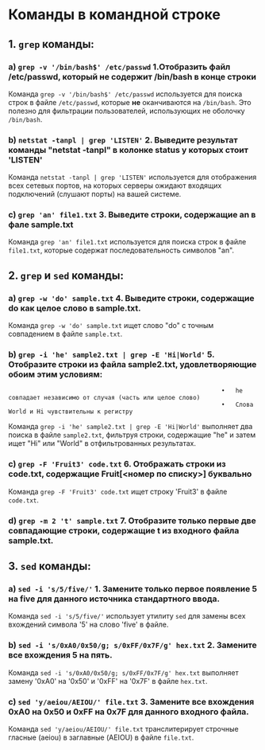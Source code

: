 # Команды в командной строке

## 1. `grep` команды:

### a) `grep -v '/bin/bash$' /etc/passwd`  1.Отобразить файл /etc/passwd, который не содержит /bin/bash в конце строки

Команда `grep -v '/bin/bash$' /etc/passwd` используется для поиска строк в файле `/etc/passwd`, которые **не** оканчиваются на `/bin/bash`. Это полезно для фильтрации пользователей, использующих не оболочку `/bin/bash`.

### b) `netstat -tanpl | grep 'LISTEN'` 2.	Выведите результат команды "netstat -tanpl" в колонке status у которых стоит 'LISTEN'

Команда `netstat -tanpl | grep 'LISTEN'` используется для отображения всех сетевых портов, на которых серверы ожидают входящих подключений (слушают порты) на вашей системе.

### c) `grep 'an' file1.txt` 3.	Выведите строки, содержащие an в фале sample.txt

Команда `grep 'an' file1.txt` используется для поиска строк в файле `file1.txt`, которые содержат последовательность символов "an".

## 2. `grep` и `sed` команды:

### a) `grep -w 'do' sample.txt` 4. Выведите строки, содержащие do как целое слово в sample.txt.

Команда `grep -w 'do' sample.txt` ищет слово "do" с точным совпадением в файле `sample.txt`.

### b) `grep -i 'he' sample2.txt | grep -E 'Hi|World'`   5. Отобразите строки из файла sample2.txt, удовлетворяющие обоим этим условиям:
                                                                •	he совпадает независимо от случая (часть или целое слово)
                                                                •	Слова World и Hi чувствительны к регистру


Команда `grep -i 'he' sample2.txt | grep -E 'Hi|World'` выполняет два поиска в файле `sample2.txt`, фильтруя строки, содержащие "he" и затем ищет "Hi" или "World" в отфильтрованных результатах.

### c) `grep -F 'Fruit3' code.txt` 6. Отображать строки из code.txt, содержащие Fruit[<номер по списку>] буквально

Команда `grep -F 'Fruit3' code.txt` ищет строку 'Fruit3' в файле `code.txt`.

### d) `grep -m 2 't' sample.txt`  7. Отобразите только первые две совпадающие строки, содержащие t из входного файла sample.txt.


## 3. `sed` команды:

### a) `sed -i 's/5/five/'` 1. Замените только первое появление 5 на five для данного источника стандартного ввода.

Команда `sed -i 's/5/five/'` использует утилиту `sed` для замены всех вхождений символа '5' на слово 'five' в файле. 

### b) `sed -i 's/0xA0/0x50/g; s/0xFF/0x7F/g' hex.txt` 2. Замените все вхождения 5 на пять.

Команда `sed -i 's/0xA0/0x50/g; s/0xFF/0x7F/g' hex.txt` выполняет замену '0xA0' на '0x50' и '0xFF' на '0x7F' в файле `hex.txt`.

### c) `sed 'y/aeiou/AEIOU/' file.txt`  3. Замените все вхождения 0xA0 на 0x50 и 0xFF на 0x7F для данного входного файла.

Команда `sed 'y/aeiou/AEIOU/' file.txt` транслитерирует строчные гласные (aeiou) в заглавные (AEIOU) в файле `file.txt`.
